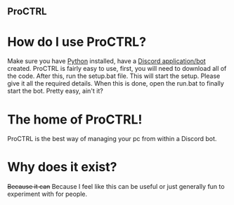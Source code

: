 ## ProCTRL
# How do I use ProCTRL?
Make sure you have [Python](https://www.python.org/downloads/) installed, have a [Discord application/bot](https://discord.com/developers/applications/) created.
ProCTRL is fairly easy to use, first, you will need to download all of the code.
After this, run the setup.bat file. This will start the setup. Please give it all the required details.
When this is done, open the run.bat to finally start the bot.
Pretty easy, ain't it?
# The home of ProCTRL!
ProCTRL is the best way of managing your pc from within a Discord bot.
# Why does it exist?
~~Because it can~~ Because I feel like this can be useful or just generally fun to experiment with for people.
